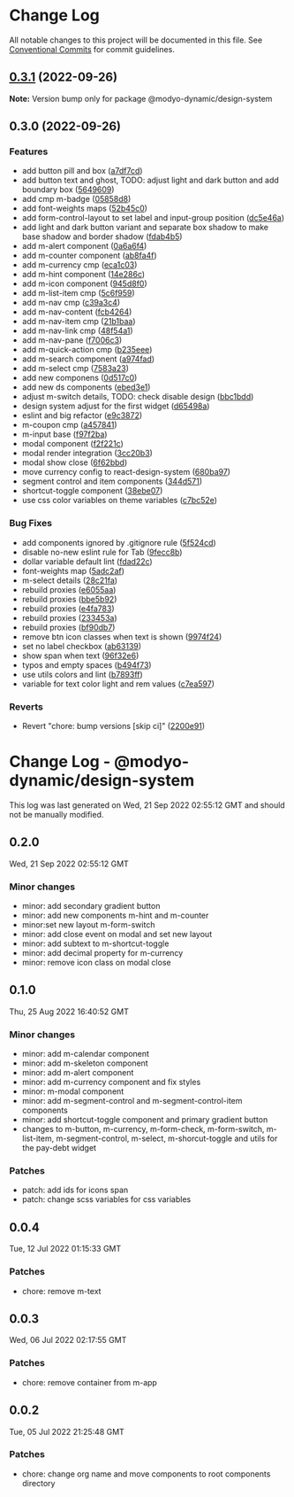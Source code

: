# Change Log

All notable changes to this project will be documented in this file.
See [Conventional Commits](https://conventionalcommits.org) for commit guidelines.

## [0.3.1](https://github.com/modyolabs/modyo-design-system/compare/@modyo-dynamic/design-system@0.3.0...@modyo-dynamic/design-system@0.3.1) (2022-09-26)

**Note:** Version bump only for package @modyo-dynamic/design-system





## 0.3.0 (2022-09-26)


### Features

* add button pill and box ([a7df7cd](https://github.com/modyolabs/modyo-design-system/commit/a7df7cdf3308a2a142cb75bb528646cca360ea40))
* add button text and ghost, TODO: adjust light and dark button and add boundary box ([5649609](https://github.com/modyolabs/modyo-design-system/commit/564960986223e3135c07c1fbd212831e2571bb6b))
* add cmp m-badge ([05858d8](https://github.com/modyolabs/modyo-design-system/commit/05858d869115eb4ca6214f8348da1e1970f091ce))
* add font-weights maps ([52b45c0](https://github.com/modyolabs/modyo-design-system/commit/52b45c0e56b763d8b7e0744584f854350d23cc8c))
* add form-control-layout to set label and input-group position ([dc5e46a](https://github.com/modyolabs/modyo-design-system/commit/dc5e46a8427981073b7b818fe0621b090dbf3326))
* add light and dark button variant and separate box shadow to make base shadow and border shadow ([fdab4b5](https://github.com/modyolabs/modyo-design-system/commit/fdab4b50ac6ef5a319c3b7ca6f7519b241332a0f))
* add m-alert component ([0a6a6f4](https://github.com/modyolabs/modyo-design-system/commit/0a6a6f4a81702936041468af462ef72a7a6f36bd))
* add m-counter component ([ab8fa4f](https://github.com/modyolabs/modyo-design-system/commit/ab8fa4f66949f8febdad4cb51e143f5f16ad84dd))
* add m-currency cmp ([eca1c03](https://github.com/modyolabs/modyo-design-system/commit/eca1c0377c5f42a9925bdce87b12844aa175675c))
* add m-hint component ([14e286c](https://github.com/modyolabs/modyo-design-system/commit/14e286caad9d2fe0675072c0409468c07defd7de))
* add m-icon component ([945d8f0](https://github.com/modyolabs/modyo-design-system/commit/945d8f02ee008928c4143927cfc779d5f0199f70))
* add m-list-item cmp ([5c6f959](https://github.com/modyolabs/modyo-design-system/commit/5c6f959acde0ed7fef0b94b190df25b185a3800b))
* add m-nav cmp ([c39a3c4](https://github.com/modyolabs/modyo-design-system/commit/c39a3c46a07c24a0440054ada5f47253ab57e1df))
* add m-nav-content ([fcb4264](https://github.com/modyolabs/modyo-design-system/commit/fcb42645c1954d71123204191f18b5b5d791c5e7))
* add m-nav-item cmp ([21b1baa](https://github.com/modyolabs/modyo-design-system/commit/21b1baa0148419bfe985c1019c9b45a84d3940f6))
* add m-nav-link cmp ([48f54a1](https://github.com/modyolabs/modyo-design-system/commit/48f54a1d55fa5052c197f95a1b6f8b48b1b7d0f6))
* add m-nav-pane ([f7006c3](https://github.com/modyolabs/modyo-design-system/commit/f7006c3948de00c9941075d8df83ac87c47fe5b0))
* add m-quick-action cmp ([b235eee](https://github.com/modyolabs/modyo-design-system/commit/b235eeee70a5c238d95d22defb6a6bb60e811853))
* add m-search component ([a974fad](https://github.com/modyolabs/modyo-design-system/commit/a974fade3d89199f4eae96687760340da3a008b2))
* add m-select cmp ([7583a23](https://github.com/modyolabs/modyo-design-system/commit/7583a2317a88797de67011205d8c7536fd1ef9ad))
* add new componens ([0d517c0](https://github.com/modyolabs/modyo-design-system/commit/0d517c06b895580c5a61300d217f007840d18419))
* add new ds components ([ebed3e1](https://github.com/modyolabs/modyo-design-system/commit/ebed3e1a62cab89ac7cb30340444183115cdfe39))
* adjust m-switch details, TODO: check disable design ([bbc1bdd](https://github.com/modyolabs/modyo-design-system/commit/bbc1bddff40f73a9cc6d516613ed90f808769183))
* design system adjust for the first widget ([d65498a](https://github.com/modyolabs/modyo-design-system/commit/d65498a7328ba4a10d41b95b7a1074f84a6d3223))
* eslint and big refactor ([e9c3872](https://github.com/modyolabs/modyo-design-system/commit/e9c38728215a177d24c63d4b014f1d0d58d6c5d2))
* m-coupon cmp ([a457841](https://github.com/modyolabs/modyo-design-system/commit/a457841a3b7d865917385b99d58b7a49ff04ccc8))
* m-input base ([f97f2ba](https://github.com/modyolabs/modyo-design-system/commit/f97f2baa5e644a66823a1cddbb4ad6b3d78e1256))
* modal component ([f2f221c](https://github.com/modyolabs/modyo-design-system/commit/f2f221cc5b51e3baf091fedefb0947381cb04b23))
* modal render integration ([3cc20b3](https://github.com/modyolabs/modyo-design-system/commit/3cc20b3afa7227d72e3a2cc41b31115b8bbf850d))
* modal show close ([6f62bbd](https://github.com/modyolabs/modyo-design-system/commit/6f62bbd52a7da60a535991d42c500a03ee7ae59f))
* move currency config to react-design-system ([680ba97](https://github.com/modyolabs/modyo-design-system/commit/680ba978c4ec46f135d623ec2d95ec725451b7bb))
* segment control and item components ([344d571](https://github.com/modyolabs/modyo-design-system/commit/344d571479242eaff456a068880121b0cb94dfb9))
* shortcut-toggle component ([38ebe07](https://github.com/modyolabs/modyo-design-system/commit/38ebe07f010293abad899758be62657b85808f72))
* use css color variables on theme variables ([c7bc52e](https://github.com/modyolabs/modyo-design-system/commit/c7bc52eb89b6605d59d20310ef31c602e3bce231))


### Bug Fixes

* add components ignored by .gitignore rule ([5f524cd](https://github.com/modyolabs/modyo-design-system/commit/5f524cdcca662517383ee050552213baf04fdcfa))
* disable no-new eslint rule for Tab ([9fecc8b](https://github.com/modyolabs/modyo-design-system/commit/9fecc8b8b7b04d6fb2568fbc01d5a98c332a41e8))
* dollar variable default lint ([fdad22c](https://github.com/modyolabs/modyo-design-system/commit/fdad22c14a18d34c7e17a2ac76c65be433251605))
* font-weights map ([5adc2af](https://github.com/modyolabs/modyo-design-system/commit/5adc2af52bd41a5496985e0d821a3632587b9a5e))
* m-select details ([28c21fa](https://github.com/modyolabs/modyo-design-system/commit/28c21fad5ac05f81d8c38191cb245d4efa5b7ea8))
* rebuild proxies ([e6055aa](https://github.com/modyolabs/modyo-design-system/commit/e6055aa2867f1fbc3f57fd45195af83190391a53))
* rebuild proxies ([bbe5b92](https://github.com/modyolabs/modyo-design-system/commit/bbe5b92f60fd6a8be6cf04e95c81b18f3de7e2a9))
* rebuild proxies ([e4fa783](https://github.com/modyolabs/modyo-design-system/commit/e4fa7836e8aa2d491151753e3ec55b8ef163131b))
* rebuild proxies ([233453a](https://github.com/modyolabs/modyo-design-system/commit/233453abc15cf433faef93ddad8c0b69fd71aa77))
* rebuild proxies ([bf90db7](https://github.com/modyolabs/modyo-design-system/commit/bf90db775ef10483e8f415cce9ae330f93b9c0b7))
* remove btn icon classes when text is shown ([9974f24](https://github.com/modyolabs/modyo-design-system/commit/9974f2446e1dd97c68bc806e035ad25cf60d2a79))
* set no label checkbox ([ab63139](https://github.com/modyolabs/modyo-design-system/commit/ab631396fab56befe5b0c5245e5dcb246a962c67))
* show span when text ([96f32e6](https://github.com/modyolabs/modyo-design-system/commit/96f32e610217cecb5097fbbeef69dce42bd6f93f))
* typos and empty spaces ([b494f73](https://github.com/modyolabs/modyo-design-system/commit/b494f73f158022e23dec4f5df54a6ba54d374491))
* use utils colors and lint ([b7893ff](https://github.com/modyolabs/modyo-design-system/commit/b7893ff907255aa3bf9ff776a7cd63105ab8aa81))
* variable for text color light and rem values ([c7ea597](https://github.com/modyolabs/modyo-design-system/commit/c7ea597ce26d2f71d09d761fdfe65ca82b69a361))


### Reverts

* Revert "chore: bump versions [skip ci]" ([2200e91](https://github.com/modyolabs/modyo-design-system/commit/2200e915f10d9ce8dc36df66da0c2c6afa0945d2))



# Change Log - @modyo-dynamic/design-system

This log was last generated on Wed, 21 Sep 2022 02:55:12 GMT and should not be manually modified.

## 0.2.0
Wed, 21 Sep 2022 02:55:12 GMT

### Minor changes

- minor: add secondary gradient button 
- minor: add new components m-hint and m-counter
- minor:set new layout m-form-switch
- minor: add close event on modal and set new layout
- minor: add subtext to m-shortcut-toggle
- minor: add decimal property for m-currency
- minor: remove icon class on modal close

## 0.1.0
Thu, 25 Aug 2022 16:40:52 GMT

### Minor changes

- minor: add m-calendar component
- minor: add m-skeleton component
- minor: add m-alert component
- minor: add m-currency component and fix styles
- minor: m-modal component
- minor: add m-segment-control and m-segment-control-item components
- minor: add shortcut-toggle component and primary gradient button
- changes to m-button, m-currency, m-form-check, m-form-switch, m-list-item, m-segment-control, m-select, m-shorcut-toggle and utils for the pay-debt widget

### Patches

- patch: add ids for icons span
- patch: change scss variables for css variables

## 0.0.4
Tue, 12 Jul 2022 01:15:33 GMT

### Patches

- chore: remove m-text

## 0.0.3
Wed, 06 Jul 2022 02:17:55 GMT

### Patches

- chore: remove container from m-app

## 0.0.2
Tue, 05 Jul 2022 21:25:48 GMT

### Patches

- chore: change org name and move components to root components directory
